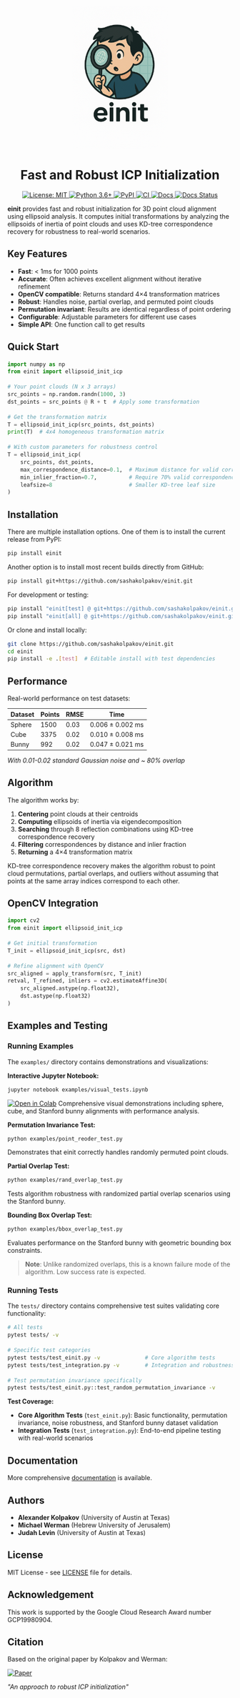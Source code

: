 <p align="center">
  <img src="docs/einit.png" alt="einit logo" height="320"/>
</p>

<h1 align="center">Fast and Robust ICP Initialization</h1>

<p align="center">
  <a href="https://opensource.org/licenses/MIT">
    <img src="https://img.shields.io/badge/License-MIT-blue.svg" alt="License: MIT"/>
  </a>
  <a href="https://www.python.org/downloads/">
    <img src="https://img.shields.io/badge/python-3.6+-blue.svg" alt="Python 3.6+"/>
  </a>
  <a href="https://pypi.org/project/einit/">
    <img src="https://img.shields.io/pypi/v/einit.svg" alt="PyPI"/>
  </a>
  <a href="https://github.com/sashakolpakov/einit/actions/workflows/pylint.yml">
    <img src="https://img.shields.io/github/actions/workflow/status/sashakolpakov/einit/pylint.yml?branch=main&label=CI&logo=github" alt="CI"/>
  </a>
  <a href="https://github.com/sashakolpakov/einit/actions/workflows/deploy_docs.yml">
    <img src="https://img.shields.io/github/actions/workflow/status/sashakolpakov/einit/deploy_docs.yml?branch=main&label=Docs&logo=github" alt="Docs"/>
  </a>
  <a href="https://sashakolpakov.github.io/einit/">
    <img src="https://img.shields.io/website-up-down-green-red/https/sashakolpakov.github.io/einit?label=API%20Documentation" alt="Docs Status"/>
  </a>
</p>



**einit** provides fast and robust initialization for 3D point cloud alignment using ellipsoid analysis. It computes initial transformations by analyzing the ellipsoids of inertia of point clouds and uses KD-tree correspondence recovery for robustness to real-world scenarios.

## Key Features

- **Fast**: < 1ms for 1000 points
- **Accurate**: Often achieves excellent alignment without iterative refinement
- **OpenCV compatible**: Returns standard 4×4 transformation matrices  
- **Robust**: Handles noise, partial overlap, and permuted point clouds
- **Permutation invariant**: Results are identical regardless of point ordering
- **Configurable**: Adjustable parameters for different use cases
- **Simple API**: One function call to get results

## Quick Start

```python
import numpy as np
from einit import ellipsoid_init_icp

# Your point clouds (N x 3 arrays)
src_points = np.random.randn(1000, 3)
dst_points = src_points @ R + t  # Apply some transformation

# Get the transformation matrix
T = ellipsoid_init_icp(src_points, dst_points)
print(T)  # 4x4 homogeneous transformation matrix

# With custom parameters for robustness control
T = ellipsoid_init_icp(
    src_points, dst_points,
    max_correspondence_distance=0.1,  # Maximum distance for valid correspondences
    min_inlier_fraction=0.7,          # Require 70% valid correspondences  
    leafsize=8                        # Smaller KD-tree leaf size
)
```

## Installation

There are multiple installation options. One of them is to install the current release from PyPI:

```bash
pip install einit
```

Another option is to install most recent builds directly from GitHub:

```bash
pip install git+https://github.com/sashakolpakov/einit.git
```

For development or testing:
```bash
pip install "einit[test] @ git+https://github.com/sashakolpakov/einit.git@main"  # Includes matplotlib, pytest
pip install "einit[all] @ git+https://github.com/sashakolpakov/einit.git@main"   # Everything including docs
```

Or clone and install locally:
```bash
git clone https://github.com/sashakolpakov/einit.git
cd einit
pip install -e .[test]  # Editable install with test dependencies
```

## Performance

Real-world performance on test datasets:

| Dataset | Points | RMSE  | Time             |
|---------|--------|-------|------------------|
| Sphere  | 1500   | 0.03  | 0.006 ± 0.002 ms |  
| Cube    | 3375   | 0.02  | 0.010 ± 0.008 ms |
| Bunny   | 992    | 0.02  | 0.047 ± 0.021 ms |

*With 0.01-0.02 standard Gaussian noise and ~ 80% overlap*

## Algorithm

The algorithm works by:

1. **Centering** point clouds at their centroids
2. **Computing** ellipsoids of inertia via eigendecomposition  
3. **Searching** through 8 reflection combinations using KD-tree correspondence recovery
4. **Filtering** correspondences by distance and inlier fraction
5. **Returning** a 4×4 transformation matrix

KD-tree correspondence recovery makes the algorithm robust to point cloud permutations, partial overlaps, and outliers without assuming that points at the same array indices correspond to each other.

## OpenCV Integration

```python
import cv2
from einit import ellipsoid_init_icp

# Get initial transformation
T_init = ellipsoid_init_icp(src, dst)

# Refine alignment with OpenCV 
src_aligned = apply_transform(src, T_init)
retval, T_refined, inliers = cv2.estimateAffine3D(
    src_aligned.astype(np.float32), 
    dst.astype(np.float32)
)
```

## Examples and Testing

### Running Examples

The `examples/` directory contains demonstrations and visualizations:

**Interactive Jupyter Notebook:**
```bash
jupyter notebook examples/visual_tests.ipynb
```
[![Open in Colab](https://colab.research.google.com/assets/colab-badge.svg)](
  https://colab.research.google.com/github/sashakolpakov/einit/blob/main/examples/visual_tests.ipynb
)
Comprehensive visual demonstrations including sphere, cube, and Stanford bunny alignments with performance analysis.

**Permutation Invariance Test:**
```bash
python examples/point_reoder_test.py
```
Demonstrates that einit correctly handles randomly permuted point clouds.

**Partial Overlap Test:**
```bash
python examples/rand_overlap_test.py
```
Tests algorithm robustness with randomized partial overlap scenarios using the Stanford bunny.

**Bounding Box Overlap Test:**
```bash
python examples/bbox_overlap_test.py
```
Evaluates performance on the Stanford bunny with geometric bounding box constraints.

> **Note**: Unlike randomized overlaps, this is a known failure mode of the algorithm. Low success rate is expected. 


### Running Tests

The `tests/` directory contains comprehensive test suites validating core functionality:

```bash
# All tests
pytest tests/ -v

# Specific test categories  
pytest tests/test_einit.py -v              # Core algorithm tests
pytest tests/test_integration.py -v        # Integration and robustness tests

# Test permutation invariance specifically
pytest tests/test_einit.py::test_random_permutation_invariance -v
```

**Test Coverage:**
- **Core Algorithm Tests** (`test_einit.py`): Basic functionality, permutation invariance, noise robustness, and Stanford bunny dataset validation
- **Integration Tests** (`test_integration.py`): End-to-end pipeline testing with real-world scenarios

## Documentation

More comprehensive [documentation](https://sashakolpakov.github.io/einit/) is available. 

## Authors

- **Alexander Kolpakov** (University of Austin at Texas)
- **Michael Werman** (Hebrew University of Jerusalem)  
- **Judah Levin** (University of Austin at Texas)

## License

MIT License - see [LICENSE](LICENSE) file for details.

## Acknowledgement

This work is supported by the Google Cloud Research Award number GCP19980904.

## Citation

Based on the original paper by Kolpakov and Werman:

[![Paper](https://img.shields.io/badge/arXiv-read%20PDF-b31b1b.svg)](https://arxiv.org/abs/2212.05332)

*"An approach to robust ICP initialization"*
